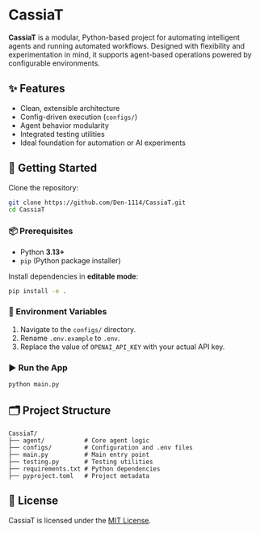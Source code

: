 # CassiaT

**CassiaT** is a modular, Python-based project for automating intelligent agents and running automated workflows. Designed with flexibility and experimentation in mind, it supports agent-based operations powered by configurable environments.

## ✨ Features

- Clean, extensible architecture
- Config-driven execution (`configs/`)
- Agent behavior modularity
- Integrated testing utilities
- Ideal foundation for automation or AI experiments

## 🚀 Getting Started

Clone the repository:

```bash
git clone https://github.com/Den-1114/CassiaT.git
cd CassiaT
```

### 📦 Prerequisites

- Python **3.13+**
- `pip` (Python package installer)

Install dependencies in **editable mode**:

```bash
pip install -e .
```

### 🔐 Environment Variables

1. Navigate to the `configs/` directory.
2. Rename `.env.example` to `.env`.
3. Replace the value of `OPENAI_API_KEY` with your actual API key.

### ▶️ Run the App

```bash
python main.py
```

## 🗂 Project Structure

```
CassiaT/
├── agent/           # Core agent logic
├── configs/         # Configuration and .env files
├── main.py          # Main entry point
├── testing.py       # Testing utilities
├── requirements.txt # Python dependencies
├── pyproject.toml   # Project metadata
```

## 🪪 License

CassiaT is licensed under the [MIT License](LICENSE).
